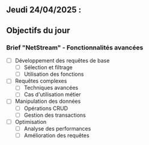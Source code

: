 ## Jeudi 24/04/2025 :

## Objectifs du jour

### Brief "NetStream" - Fonctionnalités avancées

- [ ] Développement des requêtes de base
  - [ ] Sélection et filtrage
  - [ ] Utilisation des fonctions

- [ ] Requêtes complexes
  - [ ] Techniques avancées
  - [ ] Cas d'utilisation métier

- [ ] Manipulation des données
  - [ ] Opérations CRUD
  - [ ] Gestion des transactions

- [ ] Optimisation
  - [ ] Analyse des performances
  - [ ] Amélioration des requêtes

